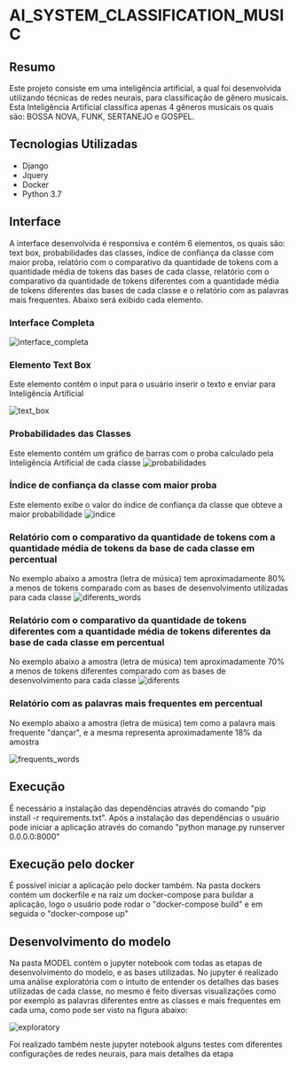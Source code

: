# AI_SYSTEM_CLASSIFICATION_MUSIC

## Resumo

Este projeto consiste em uma inteligência artificial, a qual foi desenvolvida utilizando técnicas de redes neurais, para classificação de gênero musicais. Esta Inteligência Artificial classifica apenas 4 gêneros musicais os quais são: BOSSA NOVA, FUNK, SERTANEJO e GOSPEL.

## Tecnologias Utilizadas

<ul>
<li>Django</li>
<li>Jquery</li>
<li>Docker</li>
<li>Python 3.7</li>
</ul>  


## Interface

A interface desenvolvida é responsiva e contém 6 elementos, os quais são: text box, probabilidades das classes, índice de confiança da classe com maior proba, relatório com o comparativo da quantidade de tokens com a quantidade média de tokens das bases de cada classe, relatório com o comparativo da quantidade de tokens diferentes com a quantidade média de tokens diferentes das bases de cada classe e o relatório com as palavras mais frequentes. Abaixo será exibido cada elemento.

### Interface Completa

![interface_completa](https://user-images.githubusercontent.com/40969977/93151669-eb54f500-f6d2-11ea-9c98-842247d1c186.png)


### Elemento Text Box

Este elemento contém o input para o usuário inserir o texto e enviar para Inteligência Artificial

![text_box](https://user-images.githubusercontent.com/40969977/93150437-7fbd5880-f6cf-11ea-8d38-7248cb154bca.png)

### Probabilidades das Classes

Este elemento contém um gráfico de barras com o proba calculado pela Inteligência Artificial de cada classe 
![probabilidades](https://user-images.githubusercontent.com/40969977/93153071-bcd91900-f6d6-11ea-96a6-a622a06a94a1.png)


### Índice de confiança da classe com maior proba

Este elemento exibe o valor do índice de confiança da classe que obteve a maior probabilidade 
![indice](https://user-images.githubusercontent.com/40969977/93152984-87ccc680-f6d6-11ea-9af6-54f637cc0201.png)

### Relatório com o comparativo da quantidade de tokens com a quantidade média de tokens da base de cada classe em percentual

No exemplo abaixo a amostra (letra de música) tem aproximadamente 80% a menos de tokens comparado com as bases de desenvolvimento utilizadas para cada classe
![diferents_words](https://user-images.githubusercontent.com/40969977/93152870-37556900-f6d6-11ea-93a3-41cb1dc11872.png)

### Relatório com o comparativo da quantidade de tokens diferentes com a quantidade média de tokens diferentes da base de cada classe em percentual

No exemplo abaixo a amostra (letra de música) tem aproximadamente 70% a menos de tokens diferentes comparado com as bases de desenvolvimento para cada classe
![diferents](https://user-images.githubusercontent.com/40969977/93153097-d2e6d980-f6d6-11ea-883a-636d20c3b8a3.png)

### Relatório com as palavras mais frequentes em percentual

No exemplo abaixo a amostra (letra de música) tem como a palavra mais frequente "dançar", e a mesma representa aproximadamente 18% da amostra

![frequents_words](https://user-images.githubusercontent.com/40969977/93152961-72579c80-f6d6-11ea-945b-11853143c274.png)


## Execução 

É necessário a instalação das dependências através do comando "pip install -r requirements.txt". Após a instalação das dependências o usuário pode iniciar a aplicação através do comando "python manage.py runserver 0.0.0.0:8000" 

## Execução pelo docker

É possível iniciar a aplicação pelo docker também. Na pasta dockers contém um dockerfile e na raiz um docker-compose para buildar a aplicação, logo o usuário pode rodar o "docker-compose build" e em seguida o "docker-compose up"


## Desenvolvimento do modelo

Na pasta MODEL contém o jupyter notebook com todas as etapas de desenvolvimento do modelo, e as bases utilizadas. No jupyter é realizado uma análise exploratória com o intuito de entender os detalhes das bases utilizadas de cada classe, no mesmo é feito diversas visualizações como por exemplo as palavras diferentes entre as classes e mais frequentes em cada uma, como pode ser visto na figura abaixo: 


![exploratory](https://user-images.githubusercontent.com/40969977/93154761-d4b29c00-f6da-11ea-9b6b-bea34e817bae.png)

Foi realizado também neste jupyter notebook alguns testes com diferentes configurações de redes neurais, para mais detalhes da etapa 



